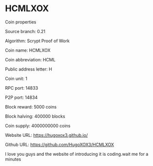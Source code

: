 # HCMLXOX
Coin properties

Source branch:
0.21

Algorithm:
Scrypt Proof of Work

Coin name:
HCMLXOX

Coin abbreviation:
HCML

Public address letter:
H

Coin unit:
1

RPC port:
14833

P2P port:
14834

Block reward:
5000 coins

Block halving:
400000 blocks

Coin supply:
4000000000 coins

Website URL:
https://hugoxox3.github.io/

Github URL:
https://github.com/HugoXOX3/HCMLXOX

I love you guys and the website of introducing it is coding.wait me for a minutes
